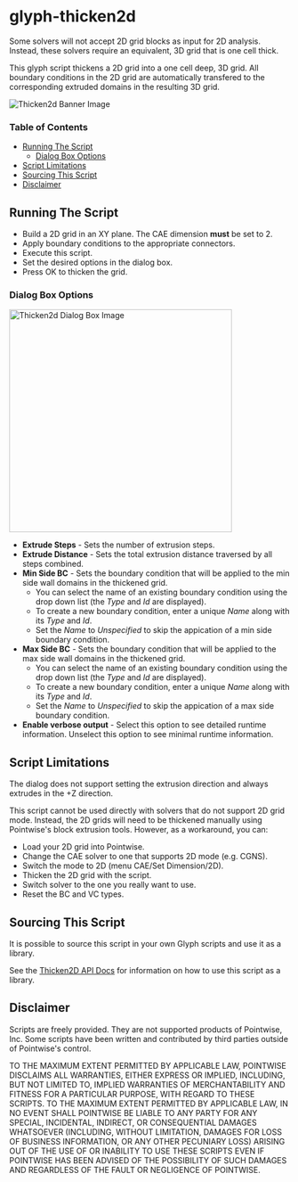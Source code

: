 # glyph-thicken2d
Some solvers will not accept 2D grid blocks as input for 2D analysis. Instead, these solvers require an equivalent, 3D grid that is one cell thick.

This glyph script thickens a 2D grid into a one cell deep, 3D grid. All boundary conditions in the 2D grid are automatically transfered to the corresponding extruded domains in the resulting 3D grid.

![Thicken2d Banner Image](../master/images/banner.png  "thicken2d banner Image")


### Table of Contents
* [Running The Script](#running-the-script)
    * [Dialog Box Options](#dialog-box-options)
* [Script Limitations](#script-limitations)
* [Sourcing This Script](#sourcing-this-script)
* [Disclaimer](#disclaimer)


## Running The Script

* Build a 2D grid in an XY plane. The CAE dimension **must** be set to 2.
* Apply boundary conditions to the appropriate connectors.
* Execute this script.
* Set the desired options in the dialog box.
* Press OK to thicken the grid.

### Dialog Box Options

<img src="../master/images/dialog.png" width="400px" alt="Thicken2d Dialog Box Image"/>

* **Extrude Steps** - Sets the number of extrusion steps.
* **Extrude Distance** - Sets the total extrusion distance traversed by all steps combined.
* **Min Side BC** - Sets the boundary condition that will be applied to the min side wall domains in the thickened grid.
  * You can select the name of an existing boundary condition using the drop down list (the *Type* and *Id* are displayed).
  * To create a new boundary condition, enter a unique *Name* along with its *Type* and *Id*.
  * Set the *Name* to *Unspecified* to skip the appication of a min side boundary condition.
* **Max Side BC** - Sets the boundary condition that will be applied to the max side wall domains in the thickened grid.
  * You can select the name of an existing boundary condition using the drop down list (the *Type* and *Id* are displayed).
  * To create a new boundary condition, enter a unique *Name* along with its *Type* and *Id*.
  * Set the *Name* to *Unspecified* to skip the appication of a max side boundary condition.
* **Enable verbose output** - Select this option to see detailed runtime information. Unselect this option to see minimal runtime information.


## Script Limitations

The dialog does not support setting the extrusion direction and always extrudes in the +Z direction.

This script cannot be used directly with solvers that do not support 2D grid mode. Instead, the 2D grids will need to be thickened manually using Pointwise's block extrusion tools. However, as a workaround, you can:

* Load your 2D grid into Pointwise.
* Change the CAE solver to one that supports 2D mode (e.g. CGNS).
* Switch the mode to 2D (menu CAE/Set Dimension/2D).
* Thicken the 2D grid with the script.
* Switch solver to the one you really want to use.
* Reset the BC and VC types.


## Sourcing This Script

It is possible to source this script in your own Glyph scripts and use it as a library.

See the [Thicken2D API Docs](docs/Thicken2Dto3D_API.md) for information on how to use this script as a library.


## Disclaimer
Scripts are freely provided. They are not supported products of
Pointwise, Inc. Some scripts have been written and contributed by third
parties outside of Pointwise's control.

TO THE MAXIMUM EXTENT PERMITTED BY APPLICABLE LAW, POINTWISE DISCLAIMS
ALL WARRANTIES, EITHER EXPRESS OR IMPLIED, INCLUDING, BUT NOT LIMITED
TO, IMPLIED WARRANTIES OF MERCHANTABILITY AND FITNESS FOR A PARTICULAR
PURPOSE, WITH REGARD TO THESE SCRIPTS. TO THE MAXIMUM EXTENT PERMITTED
BY APPLICABLE LAW, IN NO EVENT SHALL POINTWISE BE LIABLE TO ANY PARTY
FOR ANY SPECIAL, INCIDENTAL, INDIRECT, OR CONSEQUENTIAL DAMAGES
WHATSOEVER (INCLUDING, WITHOUT LIMITATION, DAMAGES FOR LOSS OF BUSINESS
INFORMATION, OR ANY OTHER PECUNIARY LOSS) ARISING OUT OF THE USE OF OR
INABILITY TO USE THESE SCRIPTS EVEN IF POINTWISE HAS BEEN ADVISED OF THE
POSSIBILITY OF SUCH DAMAGES AND REGARDLESS OF THE FAULT OR NEGLIGENCE OF
POINTWISE.
